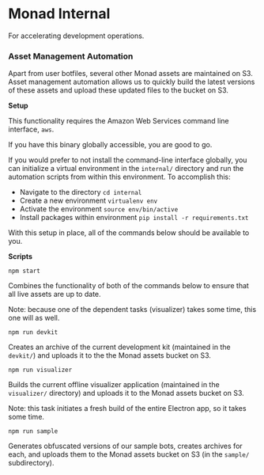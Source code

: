 # Monad Internal

For accelerating development operations.

### Asset Management Automation

Apart from user botfiles, several other Monad assets are maintained on S3. Asset management automation allows us to quickly build the latest versions of these assets and upload these updated files to the bucket on S3.

**Setup**

This functionality requires the Amazon Web Services command line interface, `aws`.

If you have this binary globally accessible, you are good to go.

If you would prefer to not install the command-line interface globally, you can initialize a virtual environment in the `internal/` directory and run the automation scripts from within this environment. To accomplish this:

* Navigate to the directory `cd internal`
* Create a new environment `virtualenv env`
* Activate the environment `source env/bin/active`
* Install packages within environment `pip install -r requirements.txt`

With this setup in place, all of the commands below should be available to you.

**Scripts**

```
npm start
```

Combines the functionality of both of the commands below to ensure that all live assets are up to date.

Note: because one of the dependent tasks (visualizer) takes some time, this one will as well.

```
npm run devkit
```

Creates an archive of the current development kit (maintained in the `devkit/`) and uploads it to the the Monad assets bucket on S3.

```
npm run visualizer
```

Builds the current offline visualizer application (maintained in the `visualizer/` directory) and uploads it to the Monad assets bucket on S3.

Note: this task initiates a fresh build of the entire Electron app, so it takes some time.

```
npm run sample
```

Generates obfuscated versions of our sample bots, creates archives for each, and uploads them
to the Monad assets bucket on S3 (in the `sample/` subdirectory).
